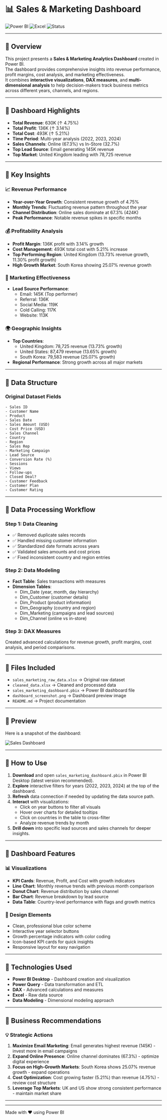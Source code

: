 # 📊 Sales & Marketing Dashboard

![Power BI](https://img.shields.io/badge/Power%20BI-F2C811?style=flat-square&logo=powerbi&logoColor=black)
![Excel](https://img.shields.io/badge/Excel-217346?style=flat-square&logo=microsoft-excel&logoColor=white)
![Status](https://img.shields.io/badge/Status-Complete-success?style=flat-square)

---

## 🔹 Overview

This project presents a **Sales & Marketing Analytics Dashboard** created in Power BI.  
The dashboard provides comprehensive insights into revenue performance, profit margins, cost analysis, and marketing effectiveness.  
It combines **interactive visualizations**, **DAX measures**, and **multi-dimensional analysis** to help decision-makers track business metrics across different years, channels, and regions.

---

## 🔹 Dashboard Highlights

- **Total Revenue**: 630K (↑ 4.75%)
- **Total Profit**: 136K (↑ 3.14%)
- **Total Cost**: 493K (↑ 5.21%)
- **Time Period**: Multi-year analysis (2022, 2023, 2024)
- **Sales Channels**: Online (67.3%) vs In-Store (32.7%)
- **Top Lead Source**: Email generating 145K revenue
- **Top Market**: United Kingdom leading with 78,725 revenue

---

## 🔹 Key Insights

### 📈 Revenue Performance
- **Year-over-Year Growth**: Consistent revenue growth of 4.75%
- **Monthly Trends**: Fluctuating revenue pattern throughout the year
- **Channel Distribution**: Online sales dominate at 67.3% (424K)
- **Peak Performance**: Notable revenue spikes in specific months

### 💰 Profitability Analysis
- **Profit Margin**: 136K profit with 3.14% growth
- **Cost Management**: 493K total cost with 5.21% increase
- **Top Performing Region**: United Kingdom (13.73% revenue growth, 11.30% profit growth)
- **High Growth Market**: South Korea showing 25.07% revenue growth

### 🎯 Marketing Effectiveness
- **Lead Source Performance**:
  - Email: 145K (Top performer)
  - Referral: 136K
  - Social Media: 119K
  - Cold Calling: 117K
  - Website: 113K

### 🌍 Geographic Insights
- **Top Countries**:
  - United Kingdom: 78,725 revenue (13.73% growth)
  - United States: 87,479 revenue (13.65% growth)
  - South Korea: 79,583 revenue (25.07% growth)
- **Regional Performance**: Strong growth across all major markets

---

## 🔹 Data Structure

### Original Dataset Fields
```
- Sales ID
- Customer Name
- Product
- Sales Date
- Sales Amount (USD)
- Cost Price (USD)
- Sales Channel
- Country
- Region
- Sales Rep
- Marketing Campaign
- Lead Source
- Conversion Rate (%)
- Sessions
- Views
- Follow-ups
- Closed Deal?
- Customer Feedback
- Customer Plan
- Customer Rating
```

---

## 🔹 Data Processing Workflow

### Step 1: Data Cleaning
- ✅ Removed duplicate sales records
- ✅ Handled missing customer information
- ✅ Standardized date formats across years
- ✅ Validated sales amounts and cost prices
- ✅ Fixed inconsistent country and region entries

### Step 2: Data Modeling
- **Fact Table**: Sales transactions with measures
- **Dimension Tables**:
  - Dim_Date (year, month, day hierarchy)
  - Dim_Customer (customer details)
  - Dim_Product (product information)
  - Dim_Geography (country and region)
  - Dim_Marketing (campaigns and lead sources)
  - Dim_Channel (online vs in-store)

### Step 3: DAX Measures
Created advanced calculations for revenue growth, profit margins, cost analysis, and period comparisons.

---

## 🔹 Files Included

- `sales_marketing_raw_data.xlsx` → Original raw dataset
- `cleaned_data.xlsx` → Cleaned and processed data
- `sales_marketing_dashboard.pbix` → Power BI dashboard file
- `dashboard_screenshot.png` → Dashboard preview image
- `README.md` → Project documentation

---

## 🔹 Preview

Here is a snapshot of the dashboard:

![Sales Dashboard](sales%20%26%20marketing%20data%20analysis/sales%20dashboard.png)

---

## 🔹 How to Use

1. **Download** and open `sales_marketing_dashboard.pbix` in Power BI Desktop (latest version recommended).
2. **Explore** interactive filters for years (2022, 2023, 2024) at the top of the dashboard.
3. **Refresh** data connection if needed by updating the data source path.
4. **Interact** with visualizations:
   - Click on year buttons to filter all visuals
   - Hover over charts for detailed tooltips
   - Click on countries in the table to cross-filter
   - Analyze revenue trends by month
5. **Drill down** into specific lead sources and sales channels for deeper insights.

---

## 🔹 Dashboard Features

### 📊 Visualizations
- **KPI Cards**: Revenue, Profit, and Cost with growth indicators
- **Line Chart**: Monthly revenue trends with previous month comparison
- **Donut Chart**: Revenue distribution by sales channel
- **Bar Chart**: Revenue breakdown by lead source
- **Data Table**: Country-level performance with flags and growth metrics

### 🎨 Design Elements
- Clean, professional blue color scheme
- Interactive year selector buttons
- Growth percentage indicators with color coding
- Icon-based KPI cards for quick insights
- Responsive layout for easy navigation

---

## 🔹 Technologies Used

- **Power BI Desktop** - Dashboard creation and visualization
- **Power Query** - Data transformation and ETL
- **DAX** - Advanced calculations and measures
- **Excel** - Raw data source
- **Data Modeling** - Dimensional modeling approach

---

## 🔹 Business Recommendations

### 💡 Strategic Actions
1. **Maximize Email Marketing**: Email generates highest revenue (145K) - invest more in email campaigns
2. **Expand Online Presence**: Online channel dominates (67.3%) - optimize digital experience
3. **Focus on High-Growth Markets**: South Korea shows 25.07% revenue growth - expand operations
4. **Cost Optimization**: Cost growing faster (5.21%) than revenue (4.75%) - review cost structure
5. **Leverage Top Markets**: UK and US show strong consistent performance - maintain market share

---


---

Made with ❤️ using Power BI
